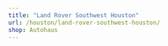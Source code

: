 ```yaml
---
title: "Land Rover Southwest Houston"
url: /houston/land-rover-southwest-houston/
shop: Autohaus
---
```

